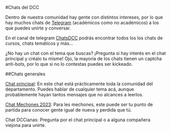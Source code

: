 #Chats del DCC

Dentro de nuestra comunidad hay gente con distintos intereses, por lo que hay muchos chats de [Telegram](https://telegram.org/) (académicos como no académicos) a los que puedes unirte y conversar.

En el canal de telegram [ChatsDCC](https://t.me/+lNkhBgz4DVdlNzQx) podrás encontrar todos los los chats de cursos, chats temáticos y más...

¿No hay un chat con el tema que buscas? ¡Pregunta si hay interés en el chat principal y créalo tu misme! Ojo, la mayoría de los chats tienen un captcha anti-bots, por lo que si no lo contestas puedes ser kickeado.

##Chats generales

[Chat principal](https://t.me/+bG_kGFRbbPIyNjYx): En este chat está prácticamente toda la comunidad del departamento. Puedes hablar de cualquier tema acá, aunque probablemente hayan tantos mensajes que no alcances a leerlos.

[Chat Mechones 2023](https://t.me/+5NtEukiRsY0zY2Mx): Para les mechones, este puede ser tu punto de partida para conocer gente igual de nueva y perdida que tú.

Chat DCCianas: Pregunta por el chat principal o a alguna compañera viejona para unirte.
